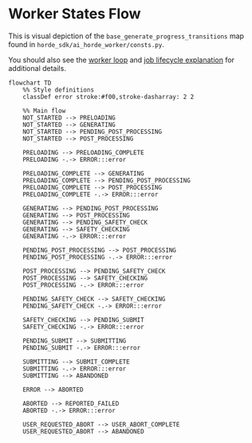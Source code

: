 # Worker States Flow

This is visual depiction of the `base_generate_progress_transitions` map found in `horde_sdk/ai_horde_worker/consts.py`.

You should also see the [worker loop](../haidra-assets/docs/worker_loop.md) and [job lifecycle explanation](../haidra-assets/docs/workers.md) for additional details.

```mermaid
flowchart TD
    %% Style definitions
    classDef error stroke:#f00,stroke-dasharray: 2 2

    %% Main flow
    NOT_STARTED --> PRELOADING
    NOT_STARTED --> GENERATING
    NOT_STARTED --> PENDING_POST_PROCESSING
    NOT_STARTED --> POST_PROCESSING
    
    PRELOADING --> PRELOADING_COMPLETE
    PRELOADING -.-> ERROR:::error
    
    PRELOADING_COMPLETE --> GENERATING
    PRELOADING_COMPLETE --> PENDING_POST_PROCESSING
    PRELOADING_COMPLETE --> POST_PROCESSING
    PRELOADING_COMPLETE -.-> ERROR:::error
    
    GENERATING --> PENDING_POST_PROCESSING
    GENERATING --> POST_PROCESSING
    GENERATING --> PENDING_SAFETY_CHECK
    GENERATING --> SAFETY_CHECKING
    GENERATING -.-> ERROR:::error
    
    PENDING_POST_PROCESSING --> POST_PROCESSING
    PENDING_POST_PROCESSING -.-> ERROR:::error
    
    POST_PROCESSING --> PENDING_SAFETY_CHECK
    POST_PROCESSING --> SAFETY_CHECKING
    POST_PROCESSING -.-> ERROR:::error
    
    PENDING_SAFETY_CHECK --> SAFETY_CHECKING
    PENDING_SAFETY_CHECK -.-> ERROR:::error
    
    SAFETY_CHECKING --> PENDING_SUBMIT
    SAFETY_CHECKING -.-> ERROR:::error
    
    PENDING_SUBMIT --> SUBMITTING
    PENDING_SUBMIT -.-> ERROR:::error
    
    SUBMITTING --> SUBMIT_COMPLETE
    SUBMITTING -.-> ERROR:::error
    SUBMITTING --> ABANDONED
    
    ERROR --> ABORTED
    
    ABORTED --> REPORTED_FAILED
    ABORTED -.-> ERROR:::error
    
    USER_REQUESTED_ABORT --> USER_ABORT_COMPLETE
    USER_REQUESTED_ABORT --> ABANDONED
```
